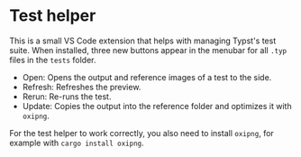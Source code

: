 # Test helper

This is a small VS Code extension that helps with managing Typst's test suite.
When installed, three new buttons appear in the menubar for all `.typ` files in
the `tests` folder.

- Open: Opens the output and reference images of a test to the side.
- Refresh: Refreshes the preview.
- Rerun: Re-runs the test.
- Update: Copies the output into the reference folder and optimizes
  it with `oxipng`.

For the test helper to work correctly, you also need to install `oxipng`, for
example with `cargo install oxipng`.

